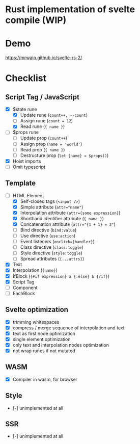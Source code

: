 # Rust implementation of svelte compile (WIP)

# Demo

https://mrwaip.github.io/svelte-rs-2/

# Checklist

## Script Tag / JavaScript

- [x] $state rune
    - [x] Update rune (`count++, --count`)
    - [ ] Assign rune (`count = 12`)
    - [x] Read rune (`{ name }`)
- [ ] $props rune
    - [ ] Update prop (`count++`)
    - [ ] Assign prop (`name = 'world'`)
    - [ ] Read prop  (`{ name }`)
    - [ ] Destructure prop (`let {name} = $props()`)
- [x] Hoist imports
- [ ] Omit typescript

## Template

- [ ] HTML Element
  - [x] Self-closed tags (`<input />`)
  - [x] Simple attribute (`attr="name"`)
  - [x] Interpolation attribute (`attr={some expression}`)
  - [x] Shorthand identifier attribute (`{ name }`)
  - [x] Concatenation attribute (`attr="{1 + 1} = 2"`)
  - [ ] Bind directive (`bind:value`)
  - [ ] Use directive (`use:action`)
  - [ ] Event listeners (`onclick={handler}`) 
  - [ ] Class directive (`class:toggle`) 
  - [ ] Style directive (`style:toggle`) 
  - [ ] Spread attributes (`{...attrs}`)
- [x] Text
- [x] Interpolation (`{name}`)
- [x] IfBlock (`{#if expression} a {:else} b {/if}`)
- [x] Script Tag
- [ ] Component
- [ ] EachBlock

## Svelte optimization

- [x] trimming whitespaces
- [x] compress / merge sequence of interpolation and text
- [x] text as first node optimization
- [x] single element optimization
- [x] only text and interpolation nodes optimization
- [x] not wrap runes if not mutated

## WASM

- [x] Compiler in wasm, for browser

## Style

- [-] unimplemented at all

## SSR

- [-] unimplemented at all

